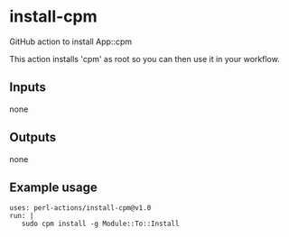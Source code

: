 # install-cpm

GitHub action to install App::cpm

This action installs 'cpm' as root so you can then use it in your workflow.

## Inputs

none

## Outputs

none

## Example usage

```
uses: perl-actions/install-cpm@v1.0
run: |
   sudo cpm install -g Module::To::Install
```